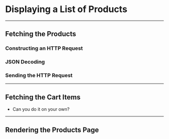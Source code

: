 # Displaying a List of Products

---

## Fetching the Products

### Constructing an HTTP Request

### JSON Decoding

### Sending the HTTP Request

---

## Fetching the Cart Items

* Can you do it on your own?

---

## Rendering the Products Page



